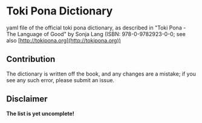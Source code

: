 # Toki Pona Dictionary
yaml file of the official toki pona dictionary,
as described in "Toki Pona - The Language of Good" by Sonja Lang (ISBN: 978-0-9782923-0-0; see also [http://tokipona.org](http://tokipona.org))

## Contribution
The dictionary is written off the book, and any changes are a mistake; if you see any such error, please submit an issue.

## Disclaimer
**The list is yet uncomplete!**
